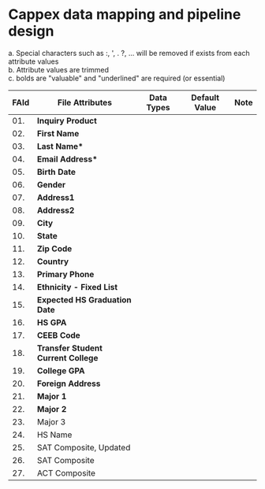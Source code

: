 # Cappex data mapping and pipeline design


a. Special characters such as :, ', . ?, ... will be removed if exists from each attribute values <br />
b. Attribute values are trimmed <br />
c. bolds are "valuable" and "underlined" are required (or essential)<br />

|  FAId  | File Attributes                         | Data Types            | Default Value | Note |
| ------ | --------------------------------------- | --------------------- | ------------- | ---- |
| 01.    | <b>Inquiry Product</b>                  |                       |               |      |
| 02.    | <b>First Name</b>                       |                       |               |      |
| 03.    | <b>Last Name*</b>                       |                       |               |      |
| 04.    | <b>Email Address*</b>                   |                       |               |      |
| 05.    | <b>Birth Date</b>                       |                       |               |      |
| 06.    | <b>Gender</b>                           |                       |               |      |
| 07.    | <b>Address1</b>                         |                       |               |      |
| 08.    | <b>Address2</b>                         |                       |               |      |
| 09.    | <b>City</b>                             |                       |               |      |
| 10.    | <b>State</b>                            |                       |               |      |
| 11.    | <b>Zip Code</b>                         |                       |               |      |
| 12.    | <b>Country</b>                          |                       |               |      |
| 13.    | <b>Primary Phone</b>                    |                       |               |      |
| 14.    | <b>Ethnicity - Fixed List</b>           |                       |               |      |
| 15.    | <b>Expected HS Graduation Date</b>      |                       |               |      |
| 16.    | <b>HS GPA</b>                           |                       |               |      |
| 17.    | <b>CEEB Code</b>                        |                       |               |      |
| 18.    | <b>Transfer Student Current College</b> |                       |               |      |
| 19.    | <b>College GPA</b>                      |                       |               |      |
| 20.    | <b>Foreign Address</b>                  |                       |               |      |
| 21.    | <b>Major 1</b>                          |                       |               |      |
| 22.    | <b>Major 2</b>                          |                       |               |      |
| 23.    | Major 3                                 |                       |               |      |
| 24.    | HS Name                                 |                       |               |      |
| 25.    | SAT Composite, Updated                  |                       |               |      |
| 26.    | SAT Composite                           |                       |               |      |
| 27.    | ACT Composite                           |                       |               |      |


<!--
<table> 
  <tr><th><b><u>Test Head</u></b></th></tr> 
  <tr><td>Test Data</td></tr> 
</table>
In same order as original file:
===============================
Inquiry Product
First Name
Last Name
Email Address
Birth Date
Gender
Address1
Address2
Foreign Address
City
State
Zip Code
Country
Primary Phone
Ethnicity - Fixed List
Expected HS Graduation Date
HS GPA
SAT Composite, Updated
SAT Composite
ACT Composite
HS Name
CEEB Code
Major 1
Major 2
Major 3
Transfer Student Current College
College GPA
-->
